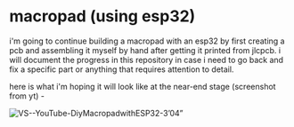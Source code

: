 # macropad (using esp32)

i'm going to continue building a macropad with an esp32 by first creating a pcb and assembling it myself by hand after getting it printed from jlcpcb. i will document the progress in this repository in case i need to go back and fix a specific part or anything that requires attention to detail. 

here is what i'm hoping it will look like at the near-end stage (screenshot from yt) -

![VS--YouTube-DiyMacropadwithESP32-3’04”](https://github.com/user-attachments/assets/9dae27d9-27fc-49c7-ba6f-c67759796fa2)
